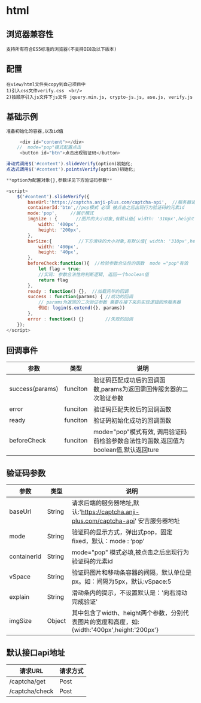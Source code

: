 # html
## 浏览器兼容性
    支持所有符合ES5标准的浏览器(不支持IE8及以下版本)
## 配置
    在view/html文件夹copy到自己项目中
    1)引入css文件verify.css　<br/>
    2)按顺序引入js文件下js文件 jquery.min.js, crypto-js.js, ase.js, verify.js

## 基础示例
``` js
准备初始化的容器,以及id值

     <div id="content"></div>
    //  mode="pop"模式配置点击
     <button id="btn">点击出现验证码</button>

滑动式调用$('#content').slideVerify(option)初始化;
点选式调用$('#content').pointsVerify(option)初始化;

**option为配置对象{},参数详见下方验证码参数**

<script>
    $('#content').slideVerify({
        baseUrl:'https://captcha.anji-plus.com/captcha-api',  //服务器请求地址, 默认地址为安吉服务器;
        containerId:'btn',//pop模式 必填 被点击之后出现行为验证码的元素id
        mode:'pop',     //展示模式
        imgSize : {       //图片的大小对象,有默认值{ width: '310px',height: '155px'},可省略
            width: '400px',
            height: '200px',
        },
        barSize:{          //下方滑块的大小对象,有默认值{ width: '310px',height: '50px'},可省略
            width: '400px',
            height: '40px',
        },
        beforeCheck:function(){  //检验参数合法性的函数  mode ="pop"有效
            let flag = true;
            //实现: 参数合法性的判断逻辑, 返回一个boolean值
            return flag
        },
        ready : function() {},  //加载完毕的回调
        success : function(params) { //成功的回调
            // params为返回的二次验证参数 需要在接下来的实现逻辑回传服务器
            例如: login($.extend({}, params))
        },
        error : function() {}        //失败的回调
    });
</script>
```

## 回调事件

|  参数 | 类型 |  说明 |
| ------------ | ------------ | ------------ |
| success(params)  |  funciton | 验证码匹配成功后的回调函数,params为返回需回传服务器的二次验证参数  |
| error  |  funciton | 验证码匹配失败后的回调函数  |
| ready  |  funciton |  验证码初始化成功的回调函数 |
| beforeCheck  |  funciton |mode="pop"模式有效, 调用验证码前检验参数合法性的函数,返回值为boolean值,默认返回ture |


## 验证码参数

|  参数 | 类型 |  说明 |
| ------------ | ------------ | ------------ |
| baseUrl  | String | 请求后端的服务器地址,默认:'https://captcha.anji-plus.com/captcha-api' 安吉服务器地址 |
| mode  | String | 验证码的显示方式，弹出式pop，固定fixed，默认：mode : ‘pop’  |
| containerId  | String |mode="pop" 模式必填,被点击之后出现行为验证码的元素id  |
| vSpace  | String | 验证码图片和移动条容器的间隔，默认单位是px。如：间隔为5px，默认:vSpace:5  |
| explain  | String |  滑动条内的提示，不设置默认是：'向右滑动完成验证' |
| imgSize | Object |  其中包含了width、height两个参数，分别代表图片的宽度和高度，如:{width:'400px',height:'200px'}

## 默认接口api地址
|  请求URL | 请求方式 |
| ------------ | ------------ |
| /captcha/get  | Post |
| /captcha/check  | Post |
